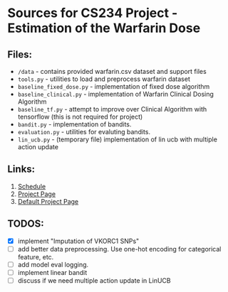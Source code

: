 # Sources for CS234 Project - Estimation of the Warfarin Dose

## Files:

- `/data` - contains provided warfarin.csv dataset and support files
- `tools.py` - utilities to load and preprocess warfarin dataset
- `baseline_fixed_dose.py` - implementation of fixed dose algorithm
- `baseline_clinical.py` - implementation of Warfarin Clinical Dosing Algorithm
- `baseline_tf.py` - attempt to improve over Clinical Algorithm with tensorflow (this is not required for project)
- `bandit.py` - implementation of bandits.
- `evaluation.py` - utilities for evaluting bandits.
- `lin_ucb.py` - (temporary file) implementation of lin ucb with multiple action update

## Links:
  1. [Schedule](https://docs.google.com/document/d/1vIYf-HFQKeuH0-SNvdXx2ylfTErejZMM8p4-wouhuYw/edit?ts=5c69e320)
  2. [Project Page](http://web.stanford.edu/class/cs234/project.html)
  3. [Default Project Page](http://web.stanford.edu/class/cs234/default_project/index.html)

## TODOS:
- [X] implement "Imputation of VKORC1 SNPs"
- [ ] add better data preprocessing. Use one-hot encoding for categorical feature, etc.
- [ ] add model eval logging.
- [ ] implement linear bandit
- [ ] discuss if we need multiple action update in LinUCB
